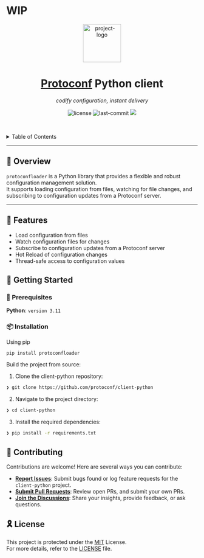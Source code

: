 
<H1> WIP </H1>

<p align="center">
  <img src="https://avatars.githubusercontent.com/u/51154987?s=200&v=4" width="100" alt="project-logo">
</p>
<p align="center">
    <h1 align="center"><a href="https://github.com/protoconf/protoconf">Protoconf</a> Python client</h1>
</p>

<p align="center">
    <em>codify configuration, instant delivery</em>
</p>
<p align="center">
	<img src="https://img.shields.io/github/license/protoconf/client-python?style=default&logo=opensourceinitiative&logoColor=white&color=0080ff" alt="license">
	<img src="https://img.shields.io/github/last-commit/protoconf/client-python?style=default&logo=git&logoColor=white&color=0080ff" alt="last-commit">
    <img src="https://codecov.io/gh/protoconf/client-python/graph/badge.svg?token=FKL3fjQaY3)](https://codecov.io/gh/protoconf/client-python">
<p align="center">
	<!-- default option, no dependency badges. -->
</p>

<br><!-- TABLE OF CONTENTS -->

<details>
  <summary>Table of Contents</summary><br>

- [📍 Overview](#-overview)
- [🧩 Features](#-features)
- [🚀 Getting Started](#-getting-started)
  - [🔖 Prerequisites](#-prerequisites)
  - [📦 Installation](#-installation)
- [🤝 Contributing](#-contributing)
- [🎗 License](#-license)
</details>
<hr>

## 📍 Overview

`protoconfloader` is a Python library that provides a flexible and robust configuration management solution.
<br>
It supports loading configuration from files, watching for file changes, and subscribing to configuration updates from a Protoconf server.

---

## 🧩 Features

- Load configuration from files
- Watch configuration files for changes
- Subscribe to configuration updates from a Protoconf server
- Hot Reload of configuration changes
- Thread-safe access to configuration values
## 🚀 Getting Started

### 🔖 Prerequisites

**Python**: `version 3.11`

### 📦 Installation
Using pip
```
pip install protoconfloader
```

Build the project from source:

1. Clone the client-python repository:
```sh
❯ git clone https://github.com/protoconf/client-python
```

2. Navigate to the project directory:
```sh
❯ cd client-python
```

3. Install the required dependencies:
```sh
❯ pip install -r requirements.txt
```
## 🤝 Contributing
Contributions are welcome! Here are several ways you can contribute:

- **[Report Issues](https://github.com/protoconf/client-python/issues)**: Submit bugs found or log feature requests for the `client-python` project.
- **[Submit Pull Requests](https://github.com/protoconf/client-python/blob/main/CONTRIBUTING.md)**: Review open PRs, and submit your own PRs.
- **[Join the Discussions](https://discord.protoconf.sh/)**: Share your insights, provide feedback, or ask questions.

## 🎗 License

This project is protected under the [MIT](https://choosealicense.com/licenses/mit/) License.<br>
For more details, refer to the [LICENSE](https://github.com/protoconf/client-python/blob/main/LICENSE) file.